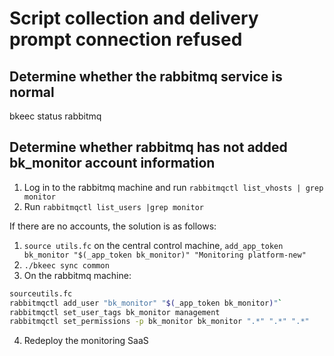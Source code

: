 # Script collection and delivery prompt connection refused

## Determine whether the rabbitmq service is normal

bkeec status rabbitmq

## Determine whether rabbitmq has not added bk_monitor account information

1. Log in to the rabbitmq machine and run `rabbitmqctl list_vhosts | grep monitor`
2. Run `rabbitmqctl list_users |grep monitor`

If there are no accounts, the solution is as follows:

1. `source utils.fc` on the central control machine, `add_app_token bk_monitor "$(_app_token bk_monitor)" "Monitoring platform-new"`
2. `./bkeec sync common`
3. On the rabbitmq machine:

```bash
sourceutils.fc
rabbitmqctl add_user "bk_monitor" "$(_app_token bk_monitor)"`
rabbitmqctl set_user_tags bk_monitor management
rabbitmqctl set_permissions -p bk_monitor bk_monitor ".*" ".*" ".*"
```

4. Redeploy the monitoring SaaS